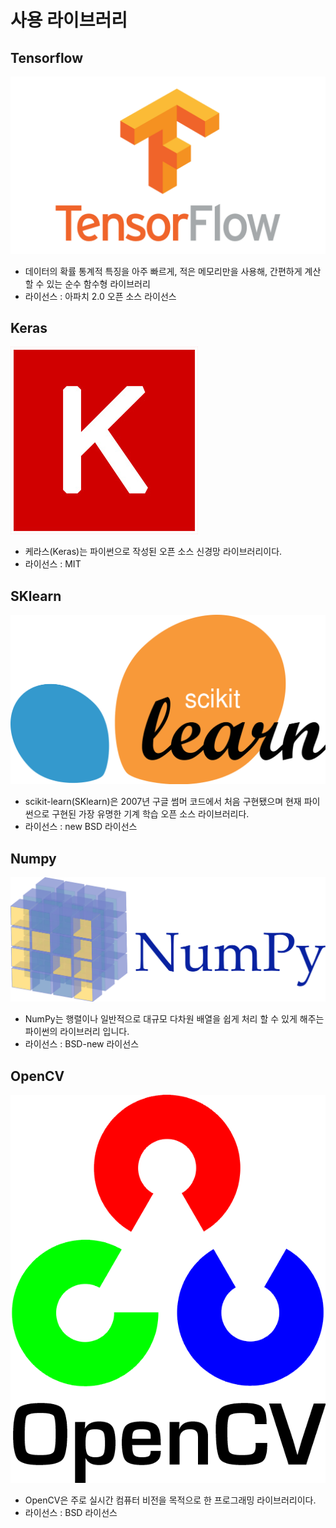 # 사용 라이브러리

## Tensorflow
![ex_screenshot](./logo/Tensorflow.png)
* 데이터의 확률 통계적 특징을 아주 빠르게, 적은 메모리만을 사용해, 간편하게 계산할 수 있는 순수 함수형 라이브러리<br/>
* 라이선스 : 아파치 2.0 오픈 소스 라이선스

## Keras
![ex_screenshot](./logo/Keras.png)
* 케라스(Keras)는 파이썬으로 작성된 오픈 소스 신경망 라이브러리이다.
* 라이선스 : MIT

## SKlearn
![ex_screenshot](./logo/SKlearn.png)
* scikit-learn(SKlearn)은 2007년 구글 썸머 코드에서 처음 구현됐으며 현재 파이썬으로 구현된 가장 유명한 기계 학습 오픈 소스 라이브러리다. 
* 라이선스 : new BSD 라이선스

## Numpy
![ex_screenshot](./logo/Numpy.png)
* NumPy는 행렬이나 일반적으로 대규모 다차원 배열을 쉽게 처리 할 수 있게 해주는 파이썬의 라이브러리 입니다.
* 라이선스 : BSD-new 라이선스

## OpenCV
![ex_screenshot](./logo/OpenCV.png)
* OpenCV은 주로 실시간 컴퓨터 비전을 목적으로 한 프로그래밍 라이브러리이다.
* 라이선스 : BSD 라이선스
